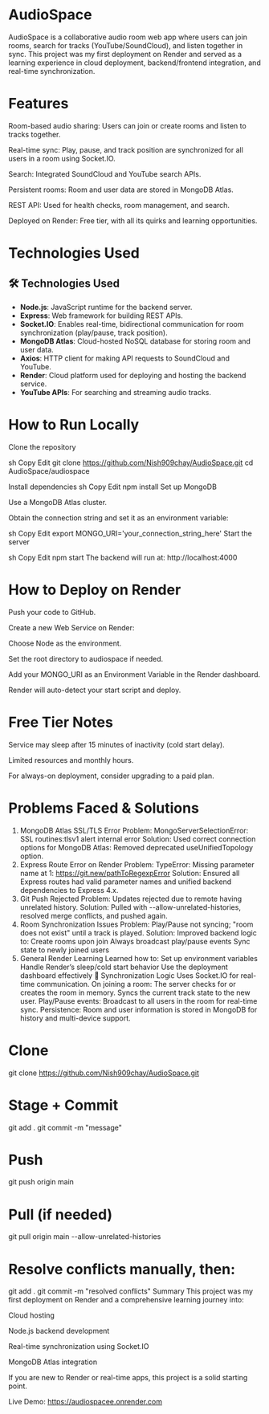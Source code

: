 # AudioSpace

AudioSpace is a collaborative audio room web app where users can join rooms, search for tracks (YouTube/SoundCloud), and listen together in sync.
This project was my first deployment on Render and served as a learning experience in cloud deployment, backend/frontend integration, and real-time synchronization.

# Features
Room-based audio sharing: Users can join or create rooms and listen to tracks together.

Real-time sync: Play, pause, and track position are synchronized for all users in a room using Socket.IO.

Search: Integrated SoundCloud and YouTube search APIs.

Persistent rooms: Room and user data are stored in MongoDB Atlas.

REST API: Used for health checks, room management, and search.

Deployed on Render: Free tier, with all its quirks and learning opportunities.

# Technologies Used
## 🛠️ Technologies Used

- **Node.js**: JavaScript runtime for the backend server.
- **Express**: Web framework for building REST APIs.
- **Socket.IO**: Enables real-time, bidirectional communication for room synchronization (play/pause, track position).
- **MongoDB Atlas**: Cloud-hosted NoSQL database for storing room and user data.
- **Axios**: HTTP client for making API requests to SoundCloud and YouTube.
- **Render**: Cloud platform used for deploying and hosting the backend service.
- **YouTube APIs**: For searching and streaming audio tracks.

# How to Run Locally

Clone the repository

sh
Copy
Edit
git clone https://github.com/Nish909chay/AudioSpace.git
cd AudioSpace/audiospace

Install dependencies
sh
Copy
Edit
npm install
Set up MongoDB

Use a MongoDB Atlas cluster.

Obtain the connection string and set it as an environment variable:

sh
Copy
Edit
export MONGO_URI='your_connection_string_here'
Start the server

sh
Copy
Edit
npm start
The backend will run at:
http://localhost:4000

# How to Deploy on Render

Push your code to GitHub.

Create a new Web Service on Render:

Choose Node as the environment.

Set the root directory to audiospace if needed.

Add your MONGO_URI as an Environment Variable in the Render dashboard.

Render will auto-detect your start script and deploy.

# Free Tier Notes
Service may sleep after 15 minutes of inactivity (cold start delay).

Limited resources and monthly hours.

For always-on deployment, consider upgrading to a paid plan.

# Problems Faced & Solutions

1. MongoDB Atlas SSL/TLS Error
Problem:
MongoServerSelectionError: SSL routines:tlsv1 alert internal error
Solution:
Used correct connection options for MongoDB Atlas:
Removed deprecated useUnifiedTopology option.
2. Express Route Error on Render
Problem:
TypeError: Missing parameter name at 1: https://git.new/pathToRegexpError
Solution:
Ensured all Express routes had valid parameter names and unified backend dependencies to Express 4.x.
3. Git Push Rejected
Problem:
Updates rejected due to remote having unrelated history.
Solution:
Pulled with --allow-unrelated-histories, resolved merge conflicts, and pushed again.
4. Room Synchronization Issues
Problem:
Play/Pause not syncing; "room does not exist" until a track is played.
Solution:
Improved backend logic to:
Create rooms upon join
Always broadcast play/pause events
Sync state to newly joined users
5. General Render Learning
Learned how to:
Set up environment variables
Handle Render’s sleep/cold start behavior
Use the deployment dashboard effectively
🔄 Synchronization Logic
Uses Socket.IO for real-time communication.
On joining a room:
The server checks for or creates the room in memory.
Syncs the current track state to the new user.
Play/Pause events:
Broadcast to all users in the room for real-time sync.
Persistence:
Room and user information is stored in MongoDB for history and multi-device support.


# Clone
git clone https://github.com/Nish909chay/AudioSpace.git

# Stage + Commit
git add .
git commit -m "message"

# Push
git push origin main

# Pull (if needed)
git pull origin main --allow-unrelated-histories

# Resolve conflicts manually, then:
git add .
git commit -m "resolved conflicts"
Summary
This project was my first deployment on Render and a comprehensive learning journey into:

Cloud hosting

Node.js backend development

Real-time synchronization using Socket.IO

MongoDB Atlas integration

If you are new to Render or real-time apps, this project is a solid starting point.

Live Demo:
https://audiospacee.onrender.com
